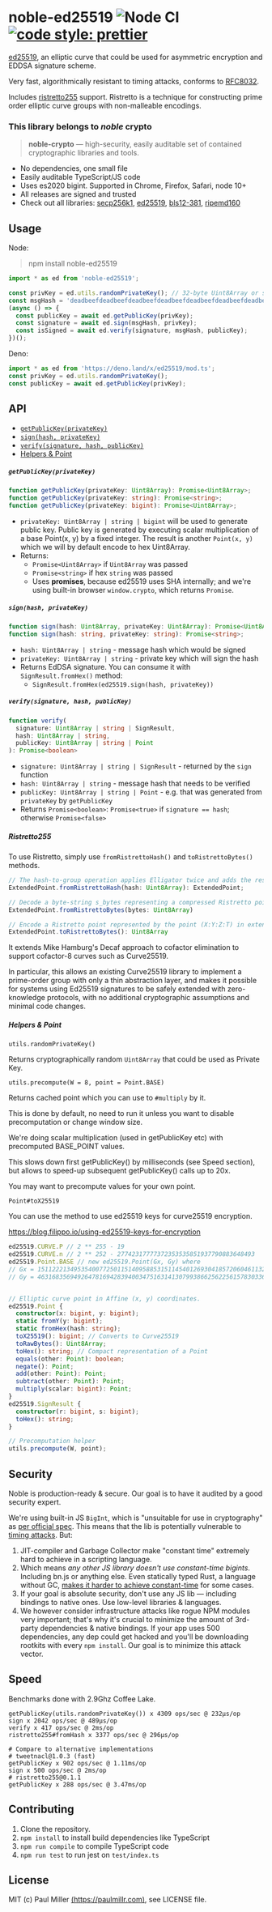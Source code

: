 # noble-ed25519 ![Node CI](https://github.com/paulmillr/noble-ed25519/workflows/Node%20CI/badge.svg) [![code style: prettier](https://img.shields.io/badge/code_style-prettier-ff69b4.svg?style=flat-square)](https://github.com/prettier/prettier)

[ed25519](https://en.wikipedia.org/wiki/EdDSA), an elliptic curve that could be used for asymmetric encryption and EDDSA signature scheme.

Very fast, algorithmically resistant to timing attacks, conforms to [RFC8032](https://tools.ietf.org/html/rfc8032).

Includes [ristretto255](https://ristretto.group) support. Ristretto is a technique for constructing prime order elliptic curve groups with non-malleable encodings.

### This library belongs to *noble* crypto

> **noble-crypto** — high-security, easily auditable set of contained cryptographic libraries and tools.

- No dependencies, one small file
- Easily auditable TypeScript/JS code
- Uses es2020 bigint. Supported in Chrome, Firefox, Safari, node 10+
- All releases are signed and trusted
- Check out all libraries:
  [secp256k1](https://github.com/paulmillr/noble-secp256k1),
  [ed25519](https://github.com/paulmillr/noble-ed25519),
  [bls12-381](https://github.com/paulmillr/noble-bls12-381),
  [ripemd160](https://github.com/paulmillr/noble-ripemd160)

## Usage

Node:

> npm install noble-ed25519

```js
import * as ed from 'noble-ed25519';

const privKey = ed.utils.randomPrivateKey(); // 32-byte Uint8Array or string.
const msgHash = 'deadbeefdeadbeefdeadbeefdeadbeefdeadbeefdeadbeefdeadbeefdeadbeef';
(async () => {
  const publicKey = await ed.getPublicKey(privKey);
  const signature = await ed.sign(msgHash, privKey);
  const isSigned = await ed.verify(signature, msgHash, publicKey);
})();
```

Deno:

```typescript
import * as ed from 'https://deno.land/x/ed25519/mod.ts';
const privKey = ed.utils.randomPrivateKey();
const publicKey = await ed.getPublicKey(privKey);
```

## API

- [`getPublicKey(privateKey)`](#getpublickeyprivatekey)
- [`sign(hash, privateKey)`](#signhash-privatekey)
- [`verify(signature, hash, publicKey)`](#verifysignature-hash-publickey)
- [Helpers & Point](#helpers--point)

##### `getPublicKey(privateKey)`
```typescript
function getPublicKey(privateKey: Uint8Array): Promise<Uint8Array>;
function getPublicKey(privateKey: string): Promise<string>;
function getPublicKey(privateKey: bigint): Promise<Uint8Array>;
```
- `privateKey: Uint8Array | string | bigint` will be used to generate public key.
  Public key is generated by executing scalar multiplication of a base Point(x, y) by a fixed
  integer. The result is another `Point(x, y)` which we will by default encode to hex Uint8Array.
- Returns:
    * `Promise<Uint8Array>` if `Uint8Array` was passed
    * `Promise<string>` if hex `string` was passed
    * Uses **promises**, because ed25519 uses SHA internally; and we're using built-in browser `window.crypto`, which returns `Promise`.

##### `sign(hash, privateKey)`
```typescript
function sign(hash: Uint8Array, privateKey: Uint8Array): Promise<Uint8Array>;
function sign(hash: string, privateKey: string): Promise<string>;
```
- `hash: Uint8Array | string` - message hash which would be signed
- `privateKey: Uint8Array | string` - private key which will sign the hash
- Returns EdDSA signature. You can consume it with `SignResult.fromHex()` method:
    - `SignResult.fromHex(ed25519.sign(hash, privateKey))`

##### `verify(signature, hash, publicKey)`
```typescript
function verify(
  signature: Uint8Array | string | SignResult,
  hash: Uint8Array | string,
  publicKey: Uint8Array | string | Point
): Promise<boolean>
```
- `signature: Uint8Array | string | SignResult` - returned by the `sign` function
- `hash: Uint8Array | string` - message hash that needs to be verified
- `publicKey: Uint8Array | string | Point` - e.g. that was generated from `privateKey` by `getPublicKey`
- Returns `Promise<boolean>`: `Promise<true>` if `signature == hash`; otherwise `Promise<false>`

##### Ristretto255

To use Ristretto, simply use `fromRistrettoHash()` and `toRistrettoBytes()` methods.

```typescript
// The hash-to-group operation applies Elligator twice and adds the results.
ExtendedPoint.fromRistrettoHash(hash: Uint8Array): ExtendedPoint;

// Decode a byte-string s_bytes representing a compressed Ristretto point into extended coordinates.
ExtendedPoint.fromRistrettoBytes(bytes: Uint8Array)

// Encode a Ristretto point represented by the point (X:Y:Z:T) in extended coordinates to Uint8Array.
ExtendedPoint.toRistrettoBytes(): Uint8Array
```

It extends Mike Hamburg's Decaf approach to cofactor elimination to support cofactor-8 curves such as Curve25519.

In particular, this allows an existing Curve25519 library to implement a prime-order group with only a thin abstraction layer, and makes it possible for systems using Ed25519 signatures to be safely extended with zero-knowledge protocols, with no additional cryptographic assumptions and minimal code changes.

##### Helpers & Point

`utils.randomPrivateKey()`

Returns cryptographically random `Uint8Array` that could be used as Private Key.

`utils.precompute(W = 8, point = Point.BASE)`

Returns cached point which you can use to `#multiply` by it.

This is done by default, no need to run it unless you want to
disable precomputation or change window size.

We're doing scalar multiplication (used in getPublicKey etc) with
precomputed BASE_POINT values.

This slows down first getPublicKey() by milliseconds (see Speed section),
but allows to speed-up subsequent getPublicKey() calls up to 20x.

You may want to precompute values for your own point.

`Point#toX25519`

You can use the method to use ed25519 keys for curve25519 encryption.

https://blog.filippo.io/using-ed25519-keys-for-encryption

```typescript
ed25519.CURVE.P // 2 ** 255 - 19
ed25519.CURVE.n // 2 ** 252 - 27742317777372353535851937790883648493
ed25519.Point.BASE // new ed25519.Point(Gx, Gy) where
// Gx = 15112221349535400772501151409588531511454012693041857206046113283949847762202n
// Gy = 46316835694926478169428394003475163141307993866256225615783033603165251855960n;


// Elliptic curve point in Affine (x, y) coordinates.
ed25519.Point {
  constructor(x: bigint, y: bigint);
  static fromY(y: bigint);
  static fromHex(hash: string);
  toX25519(): bigint; // Converts to Curve25519
  toRawBytes(): Uint8Array;
  toHex(): string; // Compact representation of a Point
  equals(other: Point): boolean;
  negate(): Point;
  add(other: Point): Point;
  subtract(other: Point): Point;
  multiply(scalar: bigint): Point;
}
ed25519.SignResult {
  constructor(r: bigint, s: bigint);
  toHex(): string;
}

// Precomputation helper
utils.precompute(W, point);
```

## Security

Noble is production-ready & secure. Our goal is to have it audited by a good security expert.

We're using built-in JS `BigInt`, which is "unsuitable for use in cryptography" as [per official spec](https://github.com/tc39/proposal-bigint#cryptography). This means that the lib is potentially vulnerable to [timing attacks](https://en.wikipedia.org/wiki/Timing_attack). But:

1. JIT-compiler and Garbage Collector make "constant time" extremely hard to achieve in a scripting language.
2. Which means *any other JS library doesn't use constant-time bigints*. Including bn.js or anything else. Even statically typed Rust, a language without GC, [makes it harder to achieve constant-time](https://www.chosenplaintext.ca/open-source/rust-timing-shield/security) for some cases.
3. If your goal is absolute security, don't use any JS lib — including bindings to native ones. Use low-level libraries & languages.
4. We however consider infrastructure attacks like rogue NPM modules very important; that's why it's crucial to minimize the amount of 3rd-party dependencies & native bindings. If your app uses 500 dependencies, any dep could get hacked and you'll be downloading rootkits with every `npm install`. Our goal is to minimize this attack vector.

## Speed

Benchmarks done with 2.9Ghz Coffee Lake.

```
getPublicKey(utils.randomPrivateKey()) x 4309 ops/sec @ 232μs/op
sign x 2042 ops/sec @ 489μs/op
verify x 417 ops/sec @ 2ms/op
ristretto255#fromHash x 3377 ops/sec @ 296μs/op

# Compare to alternative implementations
# tweetnacl@1.0.3 (fast)
getPublicKey x 902 ops/sec @ 1.11ms/op
sign x 500 ops/sec @ 2ms/op
# ristretto255@0.1.1
getPublicKey x 288 ops/sec @ 3.47ms/op
```

## Contributing

1. Clone the repository.
2. `npm install` to install build dependencies like TypeScript
3. `npm run compile` to compile TypeScript code
4. `npm run test` to run jest on `test/index.ts`

## License

MIT (c) Paul Miller [(https://paulmillr.com)](https://paulmillr.com), see LICENSE file.

